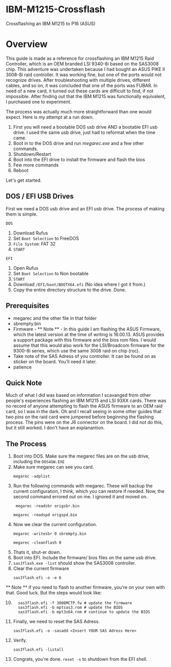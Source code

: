 # IBM-M1215-Crossflash
Crossflashing an IBM M1215 to P16 (ASUS)

# Overview
This guide is made as a reference for crossflashing an IBM M1215 Raid Controller, which is an OEM branded LSI 9340-8i based on the SAS3008 chip. This adventure was undertaken because I had bought an ASUS PIKE II 3008-8i raid controller. It was working fine, but one of the ports would not recognize drives. After troubleshooting with multiple drives, different cables, and so on, it was concluded that one of the ports was FUBAR. In need of a new card, it turned out these cards are difficult to find, if not impossible. After finding out that the IBM M1215 was functionally equivalent, I purchased one to experiment. 

The process was actually much more straightforward than one would expect. Here is my attempt at a run down.

1. First you will need a bootable DOS usb drive AND a bootable EFI usb drive. I used the same usb drive, just had to reformat when the time came.
2. Boot in to the DOS drive and run _megarec.exe_ and a few other commands.
3. Shutdown/Restart
4. Boot into the EFI drive to install the firmware and flash the bios
5. Few more commands
6. Reboot

Let's get started.

## DOS / EFI USB Drives

First we need a DOS usb drive and an EFI usb drive. The process of making them is simple.

` DOS `
1. Download Rufus
2. Set `Boot Selection` to FreeDOS
3. `File System`: FAT 32
4. `START`

`EFI `
1. Open Rufus
2. Set `Boot Selection` to Non bootable
3. `START`
4. Download `/EFI/boot/BOOTX64.efi` (No idea where I got it from.)
5. Copy the entire directory structure to the drive. Done.

## Prerequisites

- megarec and the other file in that folder
- sbrempty.bin
- Firmware - ** Note ** - In this guide I am flashing the ASUS Firmware, which the latest version at the time of writing is 16.00.13. ASUS provides a support package with this firmware and the bios rom files. I would assume that this would also work for the LSI/Broadcom firmware for the 9300-8i series, which use the same 3008 raid on chip (roc).
- Take note of the SAS Adress of you controller. It can be found on as sticker on the board. You'll need it later.
- patience

## Quick Note

Much of what I did was based on information I scavanged from other people's experiences flashing an IBM M1215 and LSI 93XX cards. There was no record of anyone attempting to flash the ASUS firmware to an OEM raid card, so I was in the dark. Oh and I recall seeing in some other guides that two pins on the raid card were jumpered before beginning the flashing process. The pins were on the J6 connector on the board. I did not do this, but it still worked. I don't have an explanantion.

## The Process
1. Boot into DOS. Make sure the megarec files are on the usb drive, including the `DOS4GW.EXE`
2. Make sure megarec can see you card.
   ```
   megarec -adplist
   ```
4. Run the following commands with megarec. These will backup the current configuration, I think, which you can restore if needed. Now, the second command errored out on me. I ignored it and moved on.
   ```
    megarec -readsbr origsbr.bin
   ```
   ```
   megarec -readspd origspd.bin
   ```
5. Now we clear the current configuration.
   ```
   megarec -writesbr 0 sbrempty.bin
   ```
   ```
   megarec -cleanflash 0
   ```
6. Thats it, shut-er down.
7. Boot into EFI. Include the firmware/ bios files on the same usb drive.
8. `sas3flash.exe -list` should show the SAS3008 controller.
9. Clear the current firmware
    ```
    sas3flash.efi -o -e 6
    ```
** Note **  if you need to flash to another firmware, you're on your own with that. Good luck. But the steps would look like:

10.  ```
       sas3flash.efi -f 3008MCTP.fw # update the firmware
       sas3flash.efi -b mptsas3.rom # update the BIOS
       sas3flash.efi -b mpt3x64.rom # continue to update the BIOS
     ```
12. Finally, we need to reset the SAS Adress.
    ```
    sas3flash.efi -o -sasadd <Insert YOUR SAS Adress Here>
    ```
13. Verify.
    ```
    sas3flash.efi -listall
    ```
14. Congrats, you're done. `reset -s` to shutdown from the EFI shell.
     
